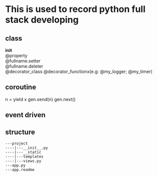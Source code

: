 # This is used to record python full stack developing  
## class
__init__  
@property  
@fullname.setter  
@fullname.deleter  
@decorator_class
@decorator_functionx(e.g: @my_logger; @my_timer)

## coroutine
n = yield x
gen.send(n)
gen.next()

## event driven

## structure  
```  
---project
----|---__init__.py
----|---__static
----|---templates
----|---views.py
---app.py
---app.readme
```  



